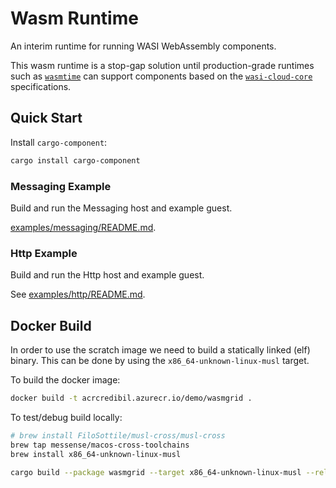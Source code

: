# Wasm Runtime

An interim runtime for running WASI WebAssembly components.

This wasm runtime is a stop-gap solution until production-grade runtimes such as [`wasmtime`](https://github.com/bytecodealliance/wasmtime)
can support components based on the [`wasi-cloud-core`](https://github.com/WebAssembly/wasi-cloud-core) specifications.

## Quick Start

Install `cargo-component`:

```bash
cargo install cargo-component
```

### Messaging Example

Build and run the Messaging host and example guest.

[examples/messaging/README.md](examples/messaging/README.md).

### Http Example

Build and run the Http host and example guest.

See [examples/http/README.md](examples/http/README.md).


## Docker Build

In order to use the scratch image we need to build a statically linked (elf) binary. This can be done by using the `x86_64-unknown-linux-musl` target.

To build the docker image:

```bash
docker build -t acrcredibil.azurecr.io/demo/wasmgrid .
```

To test/debug build locally:

```bash
# brew install FiloSottile/musl-cross/musl-cross
brew tap messense/macos-cross-toolchains
brew install x86_64-unknown-linux-musl
```

```bash
cargo build --package wasmgrid --target x86_64-unknown-linux-musl --release
```


